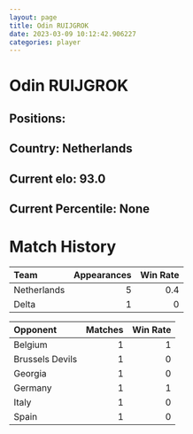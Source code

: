 ```yaml
---  
layout: page  
title: Odin RUIJGROK  
date: 2023-03-09 10:12:42.906227  
categories: player  
---
```

# Odin RUIJGROK

## Positions: 

## Country: Netherlands

## Current elo: 93.0

## Current Percentile: None

# Match History


| Team        |   Appearances |   Win Rate |
|:------------|--------------:|-----------:|
| Netherlands |             5 |        0.4 |
| Delta       |             1 |        0   |

| Opponent        |   Matches |   Win Rate |
|:----------------|----------:|-----------:|
| Belgium         |         1 |          1 |
| Brussels Devils |         1 |          0 |
| Georgia         |         1 |          0 |
| Germany         |         1 |          1 |
| Italy           |         1 |          0 |
| Spain           |         1 |          0 |